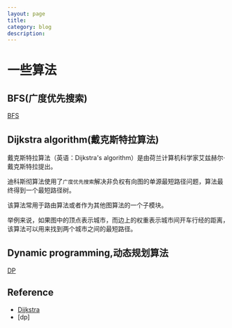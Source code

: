 ```yaml
---
layout: page
title:
category: blog
description:
---
```

# 一些算法

## BFS(广度优先搜索)
[BFS](/p/algorithm/algorithm-bfs)

## Dijkstra algorithm(戴克斯特拉算法)
戴克斯特拉算法（英语：Dijkstra's algorithm）是由荷兰计算机科学家艾兹赫尔·戴克斯特拉提出。

迪科斯彻算法使用了`广度优先搜索`解决非负权有向图的单源最短路径问题，算法最终得到一个最短路径树。

该算法常用于路由算法或者作为其他图算法的一个子模块。

举例来说，如果图中的顶点表示城市，而边上的权重表示城市间开车行经的距离，该算法可以用来找到两个城市之间的最短路径。

## Dynamic programming,动态规划算法
[DP](/p/algorithm/algorithm-dp)

## Reference
- [Dijkstra]
- [dp]

[Dijkstra]: https://zh.wikipedia.org/wiki/%E6%88%B4%E5%85%8B%E6%96%AF%E7%89%B9%E6%8B%89%E7%AE%97%E6%B3%95

